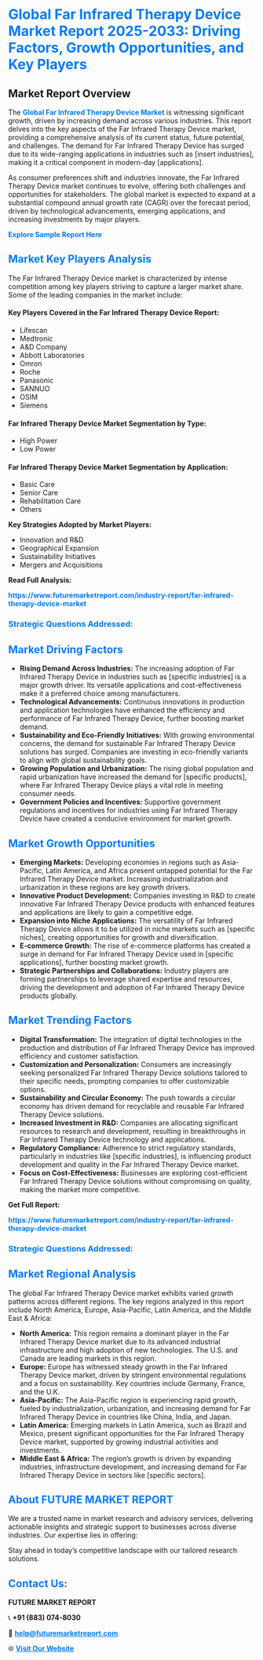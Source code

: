 <h1 style="color: #007BFF;">Global Far Infrared Therapy Device Market Report 2025-2033: Driving Factors, Growth Opportunities, and Key Players</h1>

<section id="overview">
<h2>Market Report Overview</h2>
<p>The <a href="https://www.futuremarketreport.com/industry-report/far-infrared-therapy-device-market" style="color: #007BFF; text-decoration: none;"><strong>Global Far Infrared Therapy Device Market</strong></a> is witnessing significant growth, driven by increasing demand across various industries. This report delves into the key aspects of the Far Infrared Therapy Device market, providing a comprehensive analysis of its current status, future potential, and challenges. The demand for Far Infrared Therapy Device has surged due to its wide-ranging applications in industries such as [insert industries], making it a critical component in modern-day [applications].</p>
<p>As consumer preferences shift and industries innovate, the Far Infrared Therapy Device market continues to evolve, offering both challenges and opportunities for stakeholders. The global market is expected to expand at a substantial compound annual growth rate (CAGR) over the forecast period, driven by technological advancements, emerging applications, and increasing investments by major players.</p>
</section>

<section id="overview">
<p><a href="https://www.futuremarketreport.com/request-sample/reportId=103931" style="color: #007BFF; text-decoration: none;"><strong>Explore Sample Report Here</strong></a></p>
</section>

<section id="key-players">
<h2 style="color: #007BFF;">Market Key Players Analysis</h2>
<p>The Far Infrared Therapy Device market is characterized by intense competition among key players striving to capture a larger market share. Some of the leading companies in the market include:</p>
<h4>Key Players Covered in the Far Infrared Therapy Device Report:</h4>
<ul><li>Lifescan</li><li>Medtronic</li><li>A&amp;D Company</li><li>Abbott Laboratories</li><li>Omron</li><li>Roche</li><li>Panasonic</li><li>SANNUO</li><li>OSIM</li><li>Siemens</li></ul>
<h4>Far Infrared Therapy Device Market Segmentation by Type:</h4>
<ul><li>High Power</li><li>Low Power</li></ul>

<h4>Far Infrared Therapy Device Market Segmentation by Application:</h4>
<ul><li>Basic Care</li><li>Senior Care</li><li>Rehabilitation Care</li><li>Others</li></ul>
<p><strong>Key Strategies Adopted by Market Players:</strong></p>
<ul>
<li>Innovation and R&D</li>
<li>Geographical Expansion</li>
<li>Sustainability Initiatives</li>
<li>Mergers and Acquisitions</li>
</ul>
</section>

<section>
<p><strong>Read Full Analysis: </strong></p><a href="https://www.futuremarketreport.com/industry-report/far-infrared-therapy-device-market" style="color: #007BFF; text-decoration: none;"><strong>https://www.futuremarketreport.com/industry-report/far-infrared-therapy-device-market</strong></a>
<h3 style="color: #007BFF;">Strategic Questions Addressed:</h3>
</section>

<section id="driving-factors">
<h2 style="color: #007BFF;">Market Driving Factors</h2>
<ul>
<li><strong>Rising Demand Across Industries:</strong> The increasing adoption of Far Infrared Therapy Device in industries such as [specific industries] is a major growth driver. Its versatile applications and cost-effectiveness make it a preferred choice among manufacturers.</li>
<li><strong>Technological Advancements:</strong> Continuous innovations in production and application technologies have enhanced the efficiency and performance of Far Infrared Therapy Device, further boosting market demand.</li>
<li><strong>Sustainability and Eco-Friendly Initiatives:</strong> With growing environmental concerns, the demand for sustainable Far Infrared Therapy Device solutions has surged. Companies are investing in eco-friendly variants to align with global sustainability goals.</li>
<li><strong>Growing Population and Urbanization:</strong> The rising global population and rapid urbanization have increased the demand for [specific products], where Far Infrared Therapy Device plays a vital role in meeting consumer needs.</li>
<li><strong>Government Policies and Incentives:</strong> Supportive government regulations and incentives for industries using Far Infrared Therapy Device have created a conducive environment for market growth.</li>
</ul>
</section>

<section id="growth-opportunities">
<h2 style="color: #007BFF;">Market Growth Opportunities</h2>
<ul>
<li><strong>Emerging Markets:</strong> Developing economies in regions such as Asia-Pacific, Latin America, and Africa present untapped potential for the Far Infrared Therapy Device market. Increasing industrialization and urbanization in these regions are key growth drivers.</li>
<li><strong>Innovative Product Development:</strong> Companies investing in R&D to create innovative Far Infrared Therapy Device products with enhanced features and applications are likely to gain a competitive edge.</li>
<li><strong>Expansion into Niche Applications:</strong> The versatility of Far Infrared Therapy Device allows it to be utilized in niche markets such as [specific niches], creating opportunities for growth and diversification.</li>
<li><strong>E-commerce Growth:</strong> The rise of e-commerce platforms has created a surge in demand for Far Infrared Therapy Device used in [specific applications], further boosting market growth.</li>
<li><strong>Strategic Partnerships and Collaborations:</strong> Industry players are forming partnerships to leverage shared expertise and resources, driving the development and adoption of Far Infrared Therapy Device products globally.</li>
</ul>
</section>

<section id="trending-factors">
<h2 style="color: #007BFF;">Market Trending Factors</h2>
<ul>
<li><strong>Digital Transformation:</strong> The integration of digital technologies in the production and distribution of Far Infrared Therapy Device has improved efficiency and customer satisfaction.</li>
<li><strong>Customization and Personalization:</strong> Consumers are increasingly seeking personalized Far Infrared Therapy Device solutions tailored to their specific needs, prompting companies to offer customizable options.</li>
<li><strong>Sustainability and Circular Economy:</strong> The push towards a circular economy has driven demand for recyclable and reusable Far Infrared Therapy Device solutions.</li>
<li><strong>Increased Investment in R&D:</strong> Companies are allocating significant resources to research and development, resulting in breakthroughs in Far Infrared Therapy Device technology and applications.</li>
<li><strong>Regulatory Compliance:</strong> Adherence to strict regulatory standards, particularly in industries like [specific industries], is influencing product development and quality in the Far Infrared Therapy Device market.</li>
<li><strong>Focus on Cost-Effectiveness:</strong> Businesses are exploring cost-efficient Far Infrared Therapy Device solutions without compromising on quality, making the market more competitive.</li>
</ul>
</section>

<section>
<p><strong>Get Full Report: </strong></p><a href="https://www.futuremarketreport.com/industry-report/far-infrared-therapy-device-market" style="color: #007BFF; text-decoration: none;"><strong>https://www.futuremarketreport.com/industry-report/far-infrared-therapy-device-market</strong></a>
<h3 style="color: #007BFF;">Strategic Questions Addressed:</h3>
</section>


<section id="regional-analysis">
<h2 style="color: #007BFF;">Market Regional Analysis</h2>
<p>The global Far Infrared Therapy Device market exhibits varied growth patterns across different regions. The key regions analyzed in this report include North America, Europe, Asia-Pacific, Latin America, and the Middle East & Africa:</p>
<ul>
<li><strong>North America:</strong> This region remains a dominant player in the Far Infrared Therapy Device market due to its advanced industrial infrastructure and high adoption of new technologies. The U.S. and Canada are leading markets in this region.</li>
<li><strong>Europe:</strong> Europe has witnessed steady growth in the Far Infrared Therapy Device market, driven by stringent environmental regulations and a focus on sustainability. Key countries include Germany, France, and the U.K.</li>
<li><strong>Asia-Pacific:</strong> The Asia-Pacific region is experiencing rapid growth, fueled by industrialization, urbanization, and increasing demand for Far Infrared Therapy Device in countries like China, India, and Japan.</li>
<li><strong>Latin America:</strong> Emerging markets in Latin America, such as Brazil and Mexico, present significant opportunities for the Far Infrared Therapy Device market, supported by growing industrial activities and investments.</li>
<li><strong>Middle East & Africa:</strong> The region’s growth is driven by expanding industries, infrastructure development, and increasing demand for Far Infrared Therapy Device in sectors like [specific sectors].</li>
</ul>
</section>

<footer>
<h2 style="color: #007BFF;">About FUTURE MARKET REPORT</h2>
<p>We are a trusted name in market research and advisory services, delivering actionable insights and strategic support to businesses across diverse industries. Our expertise lies in offering:</p>

<p>Stay ahead in today’s competitive landscape with our tailored research solutions.</p>

<h2 style="color: #007BFF;">Contact Us:</h2>
<p><strong>FUTURE MARKET REPORT</strong></p>
<p>📞 <strong>+91 (883) 074-8030</strong></p>
<p>📧 <strong><a href="mailto:help@futuremarketreport.com" style="color: #007BFF;">help@futuremarketreport.com</a></strong></p>
<p>🌐 <strong><a href="https://www.futuremarketreport.com/" style="color: #007BFF;">Visit Our Website</a></strong></p>
</footer>